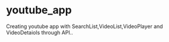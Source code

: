 # youtube_app
Creating youtube app with SearchList,VideoList,VideoPlayer and VideoDetaiols through API..
